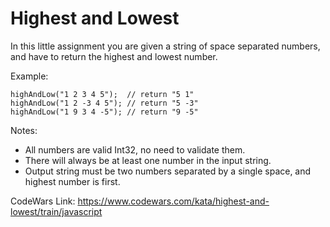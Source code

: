 # Highest and Lowest

In this little assignment you are given a string of space separated numbers, and have to return the highest and lowest number.

Example:
```
highAndLow("1 2 3 4 5");  // return "5 1"
highAndLow("1 2 -3 4 5"); // return "5 -3"
highAndLow("1 9 3 4 -5"); // return "9 -5"
```
Notes:

- All numbers are valid Int32, no need to validate them.
- There will always be at least one number in the input string.
- Output string must be two numbers separated by a single space, and highest number is first.

CodeWars Link: https://www.codewars.com/kata/highest-and-lowest/train/javascript